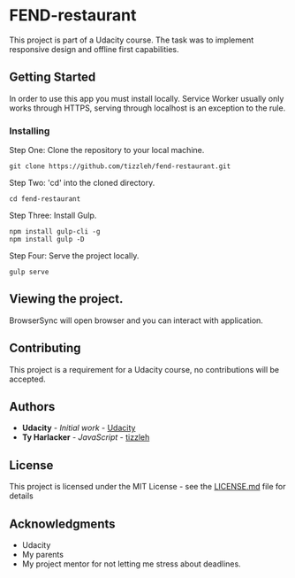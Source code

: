 # FEND-restaurant

This project is part of a Udacity course. The task was to implement responsive design and offline first capabilities.

## Getting Started

In order to use this app you must install locally. Service Worker usually only works through HTTPS, serving through localhost is an exception to the rule.

### Installing

Step One: Clone the repository to your local machine.

```
git clone https://github.com/tizzleh/fend-restaurant.git
```
Step Two: 'cd' into the cloned directory.

```
cd fend-restaurant
```
Step Three: Install Gulp.

```
npm install gulp-cli -g
npm install gulp -D
```
Step Four: Serve the project locally.

```
gulp serve
```


## Viewing the project.
BrowserSync will open browser and you can interact with application.

## Contributing

This project is a requirement for a Udacity course, no contributions will be accepted.

## Authors

* **Udacity** - *Initial work* - [Udacity](https://github.com/udacity)
* **Ty Harlacker** - *JavaScript* - [tizzleh](https://github.com/tizzleh)

## License

This project is licensed under the MIT License - see the [LICENSE.md](LICENSE.md) file for details

## Acknowledgments

* Udacity
* My parents
* My project mentor for not letting me stress about deadlines.

